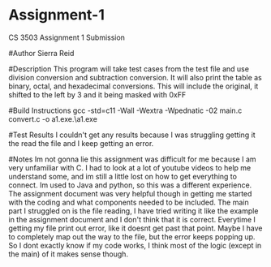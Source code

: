# Assignment-1
CS 3503 Assignment 1 Submission

#Author
Sierra Reid

#Description
This program will take test cases from the test file and use division conversion and subtraction conversion. It will also print the table as binary, octal, and hexadecimal conversions.
This will include the original, it shifted to the left by 3 and it being masked with 0xFF

#Build Instructions
gcc -std=c11 -Wall -Wextra -Wpednatic -02 main.c convert.c -o a1.exe.\a1.exe

#Test Results
I couldn't get any results because I was struggling getting it the read the file and I keep getting an error.

#Notes
Im not gonna lie this assignment was difficult for me because I am very unfamiliar with C. I had to look at a lot of youtube videos to help me understand some, and im still a little lost on how to get everything to connect.
Im used to Java and python, so this was a different experience. The assignment document was very helpful though in getting me started with the coding and what components needed to be included. The main part I struggled on is the
file reading, I have tried writing it like the example in the assignment document and I don't think that it is correct. Everytime I getting my file print out error, like it doesnt get past that point. Maybe I have to completely map out the way to the file, but
the error keeps popping up. So I dont exactly know if my code works, I think most of the logic (except in the main) of it makes sense though.
